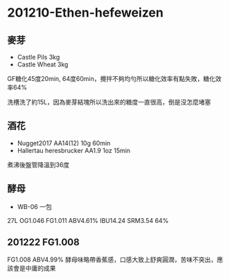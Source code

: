 # 201210-Ethen-hefeweizen

## 麥芽
* Castle Pils 3kg
* Castle Wheat 3kg

GF糖化45度20min, 64度60min，攪拌不夠均勻所以糖化效率有點失敗，糖化效率64%

洗槽洗了約15L，因為麥芽結塊所以洗出來的糖度一直很高，倒是沒怎麼堵塞

## 酒花
* Nugget2017 AA14(12) 10g 60min
* Hallertau heresbrucker AA1.9 1oz 15min

煮沸後盤管降溫到36度

## 酵母
* WB-06 一包

27L OG1.046 FG1.011 ABV4.61% IBU14.24 SRM3.54 64%

## 201222 FG1.008

FG1.008 ABV4.99% 酵母味略帶香蕉感，口感大致上舒爽圓潤，苦味不突出，應該會是中庸的成果